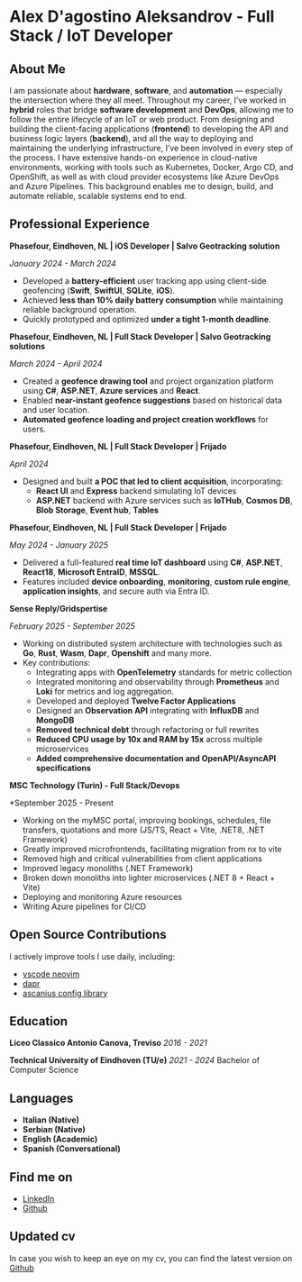 # Alex D'agostino Aleksandrov - Full Stack / IoT Developer

## About Me
I am passionate about **hardware**, **software**, and **automation** — especially the intersection where they all meet. 
Throughout my career, I’ve worked in **hybrid** roles that bridge **software development** and **DevOps**, allowing me to follow the entire lifecycle of an IoT or web product.
From designing and building the client-facing applications (**frontend**) to developing the API and business logic layers (**backend**), and all the way to deploying and maintaining the underlying infrastructure, I’ve been involved in every step of the process.
I have extensive hands-on experience in cloud-native environments, working with tools such as Kubernetes, Docker, Argo CD, and OpenShift, as well as with cloud provider ecosystems like Azure DevOps and Azure Pipelines. This background enables me to design, build, and automate reliable, scalable systems end to end.

## Professional Experience

**Phasefour, Eindhoven, NL | iOS Developer | Salvo Geotracking solution**

*January 2024 - March 2024*

- Developed a **battery-efficient** user tracking app using client-side geofencing (**Swift**, **SwiftUI**, **SQLite**, **iOS**).
- Achieved **less than 10% daily battery consumption** while maintaining reliable background operation.
- Quickly prototyped and optimized **under a tight 1-month deadline**.

**Phasefour, Eindhoven, NL | Full Stack Developer | Salvo Geotracking solutions**

*March 2024 - April 2024*

- Created a **geofence drawing tool** and project organization platform using **C#**, **ASP.NET**, **Azure services** and **React**.
- Enabled **near-instant geofence suggestions** based on historical data and user location.
- **Automated geofence loading and project creation workflows** for users.

**Phasefour, Eindhoven, NL | Full Stack Developer  | Frijado**

*April 2024*

- Designed and built **a POC that led to client acquisition**, incorporating:
  - **React UI** and **Express** backend simulating IoT devices
  - **ASP.NET** backend with Azure services such as **IoTHub**, **Cosmos DB**, **Blob Storage**, **Event hub**, **Tables**


**Phasefour, Eindhoven, NL | Full Stack Developer | Frijado**

*May 2024 - January 2025*

- Delivered a full-featured **real time IoT dashboard** using **C#**, **ASP.NET**, **React18**, **Microsoft EntraID**, **MSSQL**.
- Features included **device onboarding**, **monitoring**, **custom rule engine**, **application insights**, and secure auth via Entra ID.

**Sense Reply/Gridspertise**

*February 2025 - September 2025*

- Working on distributed system architecture with technologies such as **Go**, **Rust**, **Wasm**, **Dapr**, **Openshift** and many more.
- Key contributions:
  - Integrating apps with **OpenTelemetry** standards for metric collection
  - Integrated monitoring and observability through **Prometheus** and **Loki** for metrics and log aggregation.
  - Developed and deployed **Twelve Factor Applications**
  - Designed an **Observation API** integrating with **InfluxDB** and **MongoDB**
  - **Removed technical debt** through refactoring or full rewrites
  - **Reduced CPU usage by 10x and RAM by 15x** across multiple microservices
  - **Added comprehensive documentation and OpenAPI/AsyncAPI specifications**

**MSC Technology (Turin) - Full Stack/Devops**

*September 2025 - Present
- Working on the myMSC portal, improving bookings, schedules, file transfers, quotations and more (JS/TS, React + Vite, .NET8, .NET Framework)
- Greatly improved microfrontends, facilitating migration from nx to vite
- Removed high and critical vulnerabilities from client applications
- Improved legacy monoliths (.NET Framework)
- Broken down monoliths into lighter microservices (.NET 8 + React + Vite)
- Deploying and monitoring Azure resources
- Writing Azure pipelines for CI/CD

## Open Source Contributions
I actively improve tools I use daily, including:

- [vscode neovim](https://github.com/vscode-neovim/vscode-neovim)
- [dapr](https://github.com/dapr)
- [ascanius config library](https://github.com/adrenaissance/ascanius)

## Education
**Liceo Classico Antonio Canova, Treviso**
*2016 - 2021*

**Technical University of Eindhoven (TU/e)**
*2021 - 2024*
Bachelor of Computer Science

## Languages

- **Italian (Native)**
- **Serbian (Native)**
- **English (Academic)**
- **Spanish (Conversational)**

## Find me on
- [LinkedIn](https://www.linkedin.com/in/alex-d-ago-02a8a6342/)
- [Github](https://github.com/adrenaissance)

## Updated cv
In case you wish to keep an eye on my cv, you can find the latest version on [Github](https://github.com/adrenaissance/cv)
